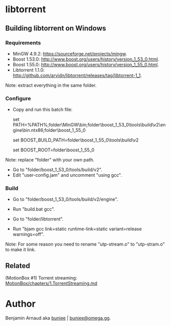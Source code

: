 # libtorrent

## Building libtorrent on Windows

### Requirements

- MinGW 4.9.2: https://sourceforge.net/projects/mingw.
- Boost 1.53.0: http://www.boost.org/users/history/version_1_53_0.html.
- Boost 1.55.0: http://www.boost.org/users/history/version_1_55_0.html.
- Libtorrent 1.1.0: http://github.com/arvidn/libtorrent/releases/tag/libtorrent-1_1.

Note: extract everything in the same folder.


### Configure

- Copy and run this batch file:

    set PATH=%PATH%;folder\MinGW\bin;folder\boost_1_53_0\tools\build\v2\engine\bin.ntx86;folder\boost_1_55_0

    set BOOST_BUILD_PATH=folder\boost_1_55_0\tools\build\v2

    set BOOST_ROOT=folder\boost_1_55_0

Note: replace "folder" with your own path.

- Go to "folder/boost_1_53_0/tools/build/v2".
- Edit "user-config.jam" and uncomment "using gcc".


### Build

- Go to "folder/boost_1_53_0/tools/build/v2/engine".
- Run "build.bat gcc".

- Go to "folder/libtorrent".
- Run "bjam gcc link=static runtime-link=static variant=release warnings=off".

Note: For some reason you need to rename "utp-stream.o" to "utp-stram.o" to make it link.


## Related

(MotionBox #1) Torrent streaming: [MotionBox/chapters/1.TorrentStreaming.md](../MotionBox/chapters/1.TorrentStreaming.md)


# Author

Benjamin Arnaud aka [bunjee](http://bunjee.me) | <bunjee@omega.gg>.
